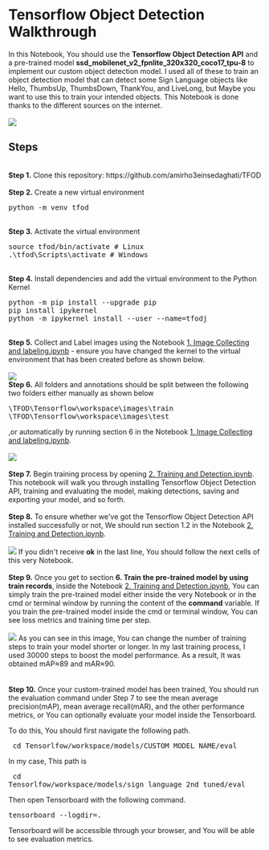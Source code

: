# Tensorflow Object Detection Walkthrough
<p>In this Notebook, You should use the <b>Tensorflow Object Detection API</b> and a pre-trained model <b>ssd_mobilenet_v2_fpnlite_320x320_coco17_tpu-8</b> to implement our custom object detection model. I used all of these to train an object detection model that can detect some Sign Language objects like Hello, ThumbsUp, ThumbsDown, ThankYou, and LiveLong, but Maybe you want to use this to train your intended objects.
This Notebook is done thanks to the different sources on the internet.
<br /><br/>
<img src="https://i.postimg.cc/zXSzghG9/1.jpg">

## Steps
<br />
<b>Step 1.</b> Clone this repository: https://github.com/amirho3einsedaghati/TFOD
<br/><br/>
<b>Step 2.</b> Create a new virtual environment 
<pre>
python -m venv tfod
</pre> 
<br/>
<b>Step 3.</b> Activate the virtual environment
<pre>
source tfod/bin/activate # Linux
.\tfod\Scripts\activate # Windows 
</pre>
<br/>
<b>Step 4.</b> Install dependencies and add the virtual environment to the Python Kernel
<pre>
python -m pip install --upgrade pip
pip install ipykernel
python -m ipykernel install --user --name=tfodj
</pre>
<br/>
<b>Step 5.</b> Collect and Label images using the Notebook <a href="https://github.com/amirho3einsedaghati/TFOD/blob/master/1.%20Image%20Collecting%20and%20labeling.ipynb">1. Image Collecting and labeling.ipynb</a> - ensure you have changed the kernel to the virtual environment that has been created before as shown below.
<br /><br/>
<img src="https://i.postimg.cc/4NM5pY2Q/2.png"> 
<br/>
<b>Step 6.</b> All folders and annotations should be split between the following two folders either manually as shown below
<pre>
\TFOD\Tensorflow\workspace\images\train
\TFOD\Tensorflow\workspace\images\test
</pre>
,or automatically by running section 6 in the Notebook <a href="https://github.com/amirho3einsedaghati/TFOD/blob/master/1.%20Image%20Collecting%20and%20labeling.ipynb">1. Image Collecting and labeling.ipynb</a>.
<br /></br>
<img src="https://i.postimg.cc/LXymR2pT/5.png">
<br /></br>
<b>Step 7.</b> Begin training process by opening <a href="https://github.com/amirho3einsedaghati/TFOD/blob/master/2.%20Training%20and%20Detection.ipynb">2. Training and Detection.ipynb</a>. This notebook will walk you through installing Tensorflow Object Detection API, training and evaluating the model, making detections, saving and exporting your model, and so forth. 
<br /><br/>
<b>Step 8.</b> To ensure whether we've got the Tensorflow Object Detection API installed successfully or not, We should run section 1.2 in the Notebook <a href="https://github.com/amirho3einsedaghati/TFOD/blob/master/2.%20Training%20and%20Detection.ipynb">2. Training and Detection.ipynb</a>.
<br /><br/>
<img src="https://i.postimg.cc/4NZKqs7R/3.png">
If you didn't receive <b>ok</b> in the last line, You should follow the next cells of this very Notebook.
<br /> <br/>
<b>Step 9.</b> Once you get to section <b>6. Train the pre-trained model by using train records</b>, inside the Notebook <a href="https://github.com/amirho3einsedaghati/TFOD/blob/master/2.%20Training%20and%20Detection.ipynb">2. Training and Detection.ipynb</a>, You can simply train the pre-trained model either inside the very Notebook or in the cmd or terminal window by running the content of the <b>command</b> variable.
If you train the pre-trained model inside the cmd or terminal window, You can see loss metrics and training time per step. 
<br /><br/>
<img src="https://i.postimg.cc/PJqzr0br/4.png">
As you can see in this image, You can change the number of training steps to train your model shorter or longer. In my last training process, I used 30000 steps to boost the model performance. As a result, It was obtained mAP≈89 and mAR≈90.
<br /><br/>
<br /> 
<b>Step 10.</b> Once your custom-trained model has been trained, You should run the evaluation command under Step 7 to see the mean average precision(mAP), mean average recall(mAR), and the other performance metrics, or You can optionally evaluate your model inside the Tensorboard.

To do this, You should first navigate the following path. 
<pre> cd Tensorlfow/workspace/models/CUSTOM_MODEL_NAME/eval</pre> 
In my case, This path is <pre> cd Tensorlfow/workspace/models/sign_language_2nd_tuned/eval</pre>
Then open Tensorboard with the following command.
<pre>tensorboard --logdir=. </pre>
Tensorboard will be accessible through your browser, and You will be able to see evaluation metrics.
<br />
